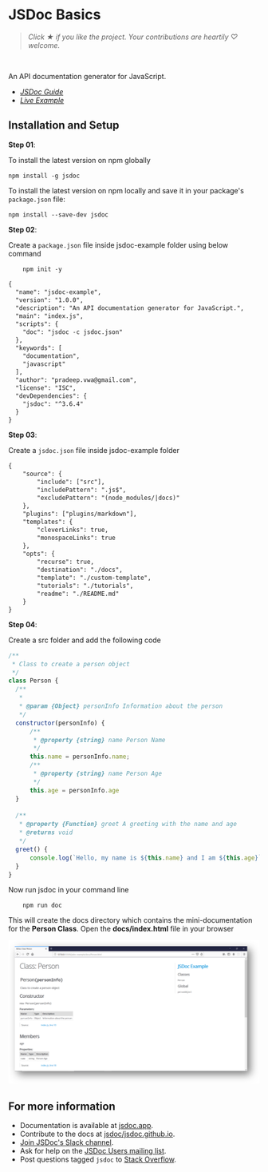 # JSDoc Basics

> *Click &#9733; if you like the project. Your contributions are heartily ♡ welcome.*

<br/>

An API documentation generator for JavaScript.

* *[JSDoc Guide](jsdoc-guide.md)*
* *[Live Example](https://learning-zone.github.io/jsdoc-tutorial/docs/)*

## Installation and Setup


**Step 01**: 

To install the latest version on npm globally

    npm install -g jsdoc


To install the latest version on npm locally and save it in your package's
`package.json` file:

    npm install --save-dev jsdoc

**Step 02**:

Create a `package.json` file inside jsdoc-example folder using below command

```
    npm init -y
```
```
{
  "name": "jsdoc-example",
  "version": "1.0.0",
  "description": "An API documentation generator for JavaScript.",
  "main": "index.js",
  "scripts": {
    "doc": "jsdoc -c jsdoc.json"
  },
  "keywords": [
    "documentation",
    "javascript"
  ],
  "author": "pradeep.vwa@gmail.com",
  "license": "ISC",
  "devDependencies": {
    "jsdoc": "^3.6.4"
  }
}

```
**Step 03**:  

Create a `jsdoc.json` file inside jsdoc-example folder

```
{
    "source": {
        "include": ["src"],
        "includePattern": ".js$",
        "excludePattern": "(node_modules/|docs)"
    },
    "plugins": ["plugins/markdown"],
    "templates": {
        "cleverLinks": true,
        "monospaceLinks": true
    },
    "opts": {
        "recurse": true,
        "destination": "./docs",
        "template": "./custom-template",
        "tutorials": "./tutorials",
        "readme": "./README.md"
    }
}
```
**Step 04**:

Create a src folder and add the following code

```javascript
/**
 * Class to create a person object
 */
class Person {
  /**
   * 
   * @param {Object} personInfo Information about the person 
   */
  constructor(personInfo) {
      /**
       * @property {string} name Person Name
       */
      this.name = personInfo.name;
      /**
       * @property {string} name Person Age
       */
      this.age = personInfo.age
  }
  
  /**
   * @property {Function} greet A greeting with the name and age
   * @returns void
   */
  greet() {
      console.log(`Hello, my name is ${this.name} and I am ${this.age}`);
  }
}
```
Now run jsdoc in your command line
```
    npm run doc
```
This will create the docs directory which contains the mini-documentation for the **Person Class**. Open the **docs/index.html** file in your browser

<img src="assets/jsdoc.png" alt="JSDoc Image" />


## For more information

+ Documentation is available at [jsdoc.app](https://jsdoc.app/).
+ Contribute to the docs at
[jsdoc/jsdoc.github.io](https://github.com/jsdoc/jsdoc.github.io).
+ [Join JSDoc's Slack channel](https://jsdoc-slack.appspot.com/).
+ Ask for help on the
[JSDoc Users mailing list](http://groups.google.com/group/jsdoc-users).
+ Post questions tagged `jsdoc` to
[Stack Overflow](http://stackoverflow.com/questions/tagged/jsdoc).
